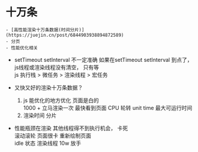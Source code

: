 # 十万条
    - [高性能渲染十万条数据(时间分片)](https://juejin.cn/post/6844903938894872589)  
    - 分页
    - 性能优化相关
- setTimeout setInterval 不一定准确
    如果在setTimeout setInterval 到点了， js线程或渲染线程没有清空， 只有等   
    js 执行栈 > 微任务 > 渲染线程 > 宏任务  

- 又快又好的渲染十万条数据？
    1. js 能优化的地方优化
        页面是白的  
        1000 + 立马渲染一次 最快看到页面 CPU 轮转  unit time 最大可运行时间  
    2. 渲染时间
        分片  
- 性能瓶颈在渲染
    其他线程得不到执行机会， 卡死  
    滚动滚轮 页面很卡  重新绘制页面  
    idle 状态 渲染线程 10w 放手  